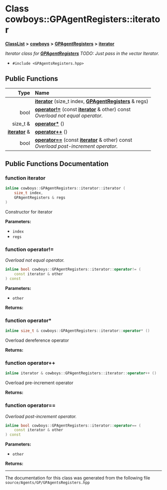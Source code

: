 

# Class cowboys::GPAgentRegisters::iterator



[**ClassList**](annotated.md) **>** [**cowboys**](namespacecowboys.md) **>** [**GPAgentRegisters**](classcowboys_1_1_g_p_agent_registers.md) **>** [**iterator**](classcowboys_1_1_g_p_agent_registers_1_1iterator.md)



_Iterator class for_ [_**GPAgentRegisters**_](classcowboys_1_1_g_p_agent_registers.md) _TODO: Just pass in the vector Iterator._

* `#include <GPAgentsRegisters.hpp>`





































## Public Functions

| Type | Name |
| ---: | :--- |
|   | [**iterator**](#function-iterator) (size\_t index, [**GPAgentRegisters**](classcowboys_1_1_g_p_agent_registers.md) & regs) <br> |
|  bool | [**operator!=**](#function-operator) (const [**iterator**](classcowboys_1_1_g_p_agent_registers_1_1iterator.md) & other) const<br>_Overload not equal operator._  |
|  size\_t & | [**operator\***](#function-operator_1) () <br> |
|  [**iterator**](classcowboys_1_1_g_p_agent_registers_1_1iterator.md) & | [**operator++**](#function-operator_2) () <br> |
|  bool | [**operator==**](#function-operator_3) (const [**iterator**](classcowboys_1_1_g_p_agent_registers_1_1iterator.md) & other) const<br>_Overload post-increment operator._  |




























## Public Functions Documentation




### function iterator 


```C++
inline cowboys::GPAgentRegisters::iterator::iterator (
    size_t index,
    GPAgentRegisters & regs
) 
```



Constructor for iterator 

**Parameters:**


* `index` 
* `regs` 




        



### function operator!= 

_Overload not equal operator._ 
```C++
inline bool cowboys::GPAgentRegisters::iterator::operator!= (
    const iterator & other
) const
```





**Parameters:**


* `other` 



**Returns:**







        



### function operator\* 


```C++
inline size_t & cowboys::GPAgentRegisters::iterator::operator* () 
```



Overload dereference operator 

**Returns:**







        



### function operator++ 


```C++
inline iterator & cowboys::GPAgentRegisters::iterator::operator++ () 
```



Overload pre-increment operator 

**Returns:**







        



### function operator== 

_Overload post-increment operator._ 
```C++
inline bool cowboys::GPAgentRegisters::iterator::operator== (
    const iterator & other
) const
```





**Parameters:**


* `other` 



**Returns:**







        

------------------------------
The documentation for this class was generated from the following file `source/Agents/GP/GPAgentsRegisters.hpp`

